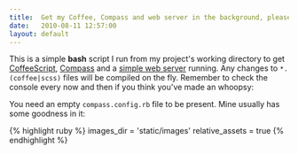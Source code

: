 ```yaml
---
title:  Get my Coffee, Compass and web server in the background, please
date:   2010-08-11 12:57:00
layout: default
---
```


This is a simple **bash** script I run from my project's working directory to get [CoffeeScript](http://coffeescript.org), [Compass](http://compass-style.org/docs/reference/compass/) and a [simple web server](http://blog.angeloff.name/post/931456447/in-need-of-a-simple-web-server) running. Any changes to `*.(coffee|scss)` files will be compiled on the fly. Remember to check the console every now and then if you think you've made an whoopsy:

<script src="http://gist.github.com/558165.js"></script>

You need an empty `compass.config.rb` file to be present. Mine usually has some goodness in it:

{% highlight ruby %}
images_dir      = 'static/images'
relative_assets = true
{% endhighlight %}
